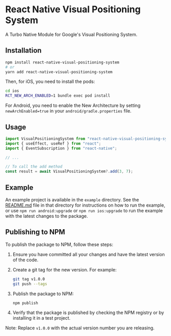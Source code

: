 # React Native Visual Positioning System

A Turbo Native Module for Google's Visual Positioning System.

## Installation

```sh
npm install react-native-visual-positioning-system
# or
yarn add react-native-visual-positioning-system
```

Then, for iOS, you need to install the pods:

```sh
cd ios
RCT_NEW_ARCH_ENABLED=1 bundle exec pod install
```

For Android, you need to enable the New Architecture by setting
`newArchEnabled=true` in your `android/gradle.properties` file.

## Usage

```javascript
import VisualPositioningSystem from "react-native-visual-positioning-system";
import { useEffect, useRef } from "react";
import { EventSubscription } from "react-native";

// ...

// To call the add method
const result = await VisualPositioningSystem?.add(3, 7);
```

## Example

An example project is available in the `example` directory. See the
[README.md](./example/README.md) file in that directory for instructions on how
to run the example, or use `npm run android:upgrade` or `npm run ios:upgrade` to
run the example with the latest changes to the package.

## Publishing to NPM

To publish the package to NPM, follow these steps:

1. Ensure you have committed all your changes and have the latest version of the
   code.
2. Create a git tag for the new version. For example:

   ```sh
   git tag v1.0.0
   git push --tags
   ```

3. Publish the package to NPM:

   ```sh
   npm publish
   ```

4. Verify that the package is published by checking the NPM registry or by
   installing it in a test project.

Note: Replace `v1.0.0` with the actual version number you are releasing.
